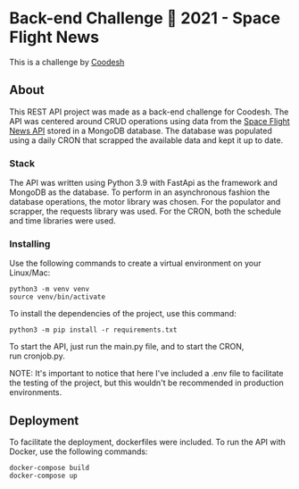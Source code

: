 # Back-end Challenge 🏅 2021 - Space Flight News

This is a challenge by <a href = "https://coodesh.com/">Coodesh</a>

## About 

This REST API project was made as a back-end challenge for Coodesh. The API was centered around CRUD operations using data from the <a href = "https://api.spaceflightnewsapi.net/v3/documentation">Space Flight News API</a> stored in a MongoDB database. The database was populated using a daily CRON that scrapped the available data and kept it up to date.

### Stack 

The API was written using Python 3.9 with FastApi as the framework and MongoDB as the database. 
To perform in an asynchronous fashion the database operations, the motor library was chosen. 
For the populator and scrapper, the requests library was used. 
For the CRON, both the schedule and time libraries were used.

### Installing

Use the following commands to create a virtual environment on your Linux/Mac:

```
python3 -m venv venv
source venv/bin/activate
```

To install the dependencies of the project, use this command:

```
python3 -m pip install -r requirements.txt
```

To start the API, just run the main.py file, and to start the CRON, run cronjob.py.

NOTE: It's important to notice that here I've included a .env file to facilitate the testing of the project, but this wouldn't be recommended in production environments.
## Deployment

To facilitate the deployment, dockerfiles were included. To run the API with Docker, use the following commands:
```
docker-compose build
docker-compose up
```
